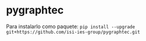 # pygraphtec

Para instalarlo como paquete:
`pip install --upgrade git+https://github.com/isi-ies-group/pygraphtec.git`
